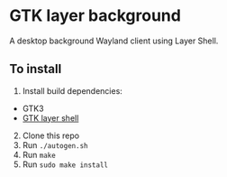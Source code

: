 # GTK layer background
A desktop background Wayland client using Layer Shell.

## To install
1. Install build dependencies:
  * GTK3
  * [GTK layer shell](https://github.com/wmww/gtk-layer-shell)
2. Clone this repo
3. Run `./autogen.sh`
4. Run `make`
5. Run `sudo make install`
